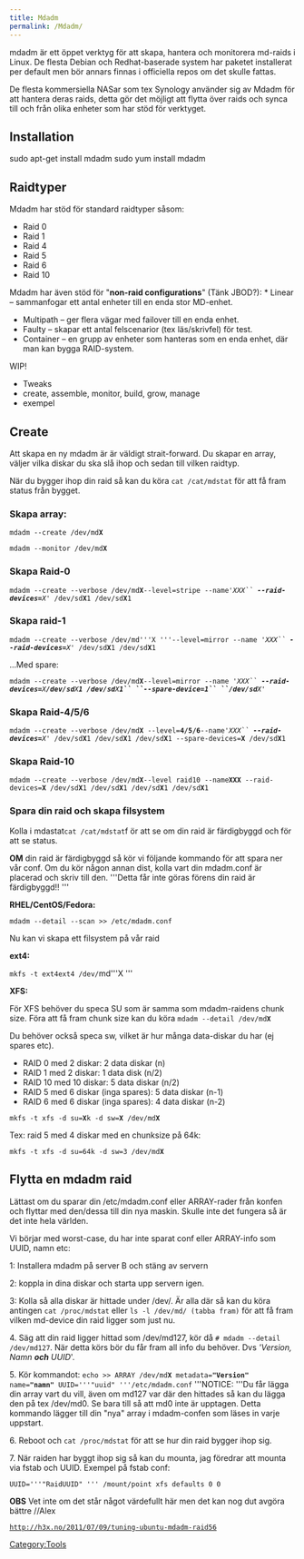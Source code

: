 ```yaml
---
title: Mdadm
permalink: /Mdadm/
---
```


mdadm är ett öppet verktyg för att skapa, hantera och monitorera
md-raids i Linux. De flesta Debian och Redhat-baserade system har
paketet installerat per default men bör annars finnas i officiella repos
om det skulle fattas.

De flesta kommersiella NASar som tex Synology använder sig av Mdadm för
att hantera deras raids, detta gör det möjligt att flytta över raids och
synca till och från olika enheter som har stöd för verktyget.

Installation
------------

sudo apt-get install mdadm
sudo yum install mdadm

Raidtyper
---------

Mdadm har stöd för standard raidtyper såsom:

-   Raid 0
-   Raid 1
-   Raid 4
-   Raid 5
-   Raid 6
-   Raid 10


Mdadm har även stöd för "**non-raid configurations**" (Tänk JBOD?):
\* Linear – sammanfogar ett antal enheter till en enda stor MD-enhet.

-   Multipath – ger flera vägar med failover till en enda enhet.
-   Faulty – skapar ett antal felscenarior (tex läs/skrivfel) för test.
-   Container – en grupp av enheter som hanteras som en enda enhet, där
    man kan bygga RAID-system.

WIP!

-   Tweaks
-   create, assemble, monitor, build, grow, manage
-   exempel

Create
------

Att skapa en ny mdadm är är väldigt strait-forward. Du skapar en array,
väljer vilka diskar du ska slå ihop och sedan till vilken raidtyp.

När du bygger ihop din raid så kan du köra `cat /cat/mdstat` för att få
fram status från bygget.

### Skapa array:

`mdadm --create /dev/md`**`X`**

`mdadm --monitor /dev/md`**`X`**

### Skapa Raid-0

`mdadm --create --verbose /dev/md`**`X`**` --level=stripe --name `*`'XXX`` `**`--raid-devices=`**`X`*`' /dev/sd`**`X`**`1 /dev/sd`**`X`**`1`

### Skapa raid-1

`mdadm --create --verbose /dev/md'''X '''--level=mirror --name `*`'XXX`` `**`--raid-devices=`**`X`*`' /dev/sd`**`X`**`1 /dev/sd`**`X`**`1`

...Med spare:

`mdadm --create --verbose /dev/md`**`X`**`--level=mirror --name `*`'XXX`` `**`--raid-devices=`**`X`**`/dev/sd`**`X`**`1`**` `**`/dev/sd`**`X`**`1`` ``--spare-device=1`` ``/dev/sd`**`X`*`'`

### Skapa Raid-4/5/6

`mdadm --create --verbose /dev/md`**`X`**` --level=`**`4/5/6`**` --name `*`'XXX`` `**`--raid-devices=`**`X`*`' /dev/sd`**`X`**`1 /dev/sd`**`X`**`1 /dev/sd`**`X`**`1 --spare-devices=`**`X`**` /dev/sd`**`X`**`1`

### Skapa Raid-10

`mdadm --create --verbose /dev/md`**`X`**` --level raid10 --name `**`XXX`**` --raid-devices=`**`X`**` /dev/sd`**`X`**`1 /dev/sd`**`X`**`1 /dev/sd`**`X`**`1 /dev/sd`**`X`**`1`

### Spara din raid och skapa filsystem

Kolla i mdastat`cat /cat/mdstat`f ör att se om din raid är färdigbyggd
och för att se status.

**OM** din raid är färdigbyggd så kör vi följande kommando för att spara
ner vår conf. Om du kör någon annan dist, kolla vart din mdadm.conf är
placerad och skriv till den. '''Detta får inte göras förens din raid är
färdigbyggd!! '''

**RHEL/CentOS/Fedora:**

`mdadm --detail --scan >> /etc/mdadm.conf`

Nu kan vi skapa ett filsystem på vår raid

**ext4:**

`mkfs -t ext4ext4 /dev/`md'''X '''

**XFS:**

För XFS behöver du speca SU som är samma som mdadm-raidens chunk size.
Föra att få fram chunk size kan du köra `mdadm --detail /dev/md`**`X`**

Du behöver också speca sw, vilket är hur många data-diskar du har (ej
spares etc).

-   RAID 0 med 2 diskar: 2 data diskar (n)
-   RAID 1 med 2 diskar: 1 data disk (n/2)
-   RAID 10 med 10 diskar: 5 data diskar (n/2)
-   RAID 5 med 6 diskar (inga spares): 5 data diskar (n-1)
-   RAID 6 med 6 diskar (inga spares): 4 data diskar (n-2)

`mkfs -t xfs -d su=`**`X`**`k -d sw=`**`X`**` /dev/md`**`X`**

Tex: raid 5 med 4 diskar med en chunksize på 64k:

`mkfs -t xfs -d su=64k -d sw=3 /dev/md`**`X`**

Flytta en mdadm raid
--------------------

Lättast om du sparar din /etc/mdadm.conf eller ARRAY-rader från konfen
och flyttar med den/dessa till din nya maskin. Skulle inte det fungera
så är det inte hela världen.

Vi börjar med worst-case, du har inte sparat conf eller ARRAY-info som
UUID, namn etc:

1: Installera mdadm på server B och stäng av servern

2: koppla in dina diskar och starta upp servern igen.

3: Kolla så alla diskar är hittade under /dev/. Är alla där så kan du
köra antingen `cat /proc/mdstat` eller
`ls -l /dev/md/`<RAIDNAMN>` (tabba fram)` för att få fram vilken
md-device din raid ligger som just nu.

4\. Säg att din raid ligger hittad som /dev/md127, kör då
`# mdadm --detail /dev/md127`. När detta körs bör du får fram all info
du behöver. Dvs *'Version, Namn **och** UUID*'.

5\. Kör kommandot:
`echo >> ARRAY /dev/md`**`X`**` metadata=`**`"Version"`**` name=`**`"namn"`**` UUID='''"uuid" '''/etc/mdadm.conf`
'''NOTICE: '''Du får lägga din array vart du vill, även om md127 var där
den hittades så kan du lägga den på tex /dev/md0. Se bara till så att
md0 inte är upptagen. Detta kommando lägger till din "nya" array i
mdadm-confen som läses in varje uppstart.

6\. Reboot och `cat /proc/mdstat` för att se hur din raid bygger ihop
sig.

7\. När raiden har byggt ihop sig så kan du mounta, jag föredrar att
mounta via fstab och UUID. Exempel på fstab conf:

`UUID='''"RaidUUID" ''' /mount/point xfs defaults 0 0`

**OBS** Vet inte om det står något värdefullt här men det kan nog dut
avgöra bättre //Alex

[`http://h3x.no/2011/07/09/tuning-ubuntu-mdadm-raid56`](http://h3x.no/2011/07/09/tuning-ubuntu-mdadm-raid56)

[Category:Tools](/Category:Tools "wikilink")